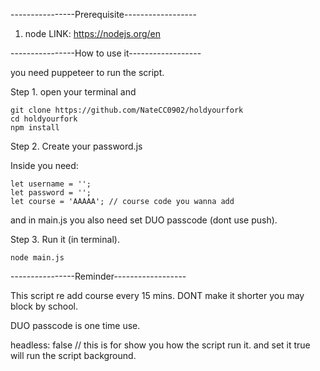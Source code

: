 ----------------Prerequisite------------------

1. node 
LINK: https://nodejs.org/en

----------------How to use it------------------

you need puppeteer to run the script. 

Step 1. open your terminal and


```
git clone https://github.com/NateCC0902/holdyourfork
cd holdyourfork
npm install
```

Step 2. Create your password.js

Inside you need:

```
let username = ''; 
let password = ''; 
let course = 'AAAAA'; // course code you wanna add
```
and in main.js you also need set DUO passcode (dont use push).

Step 3. Run it (in terminal).
```
node main.js
```

----------------Reminder------------------

This script re add course every 15 mins. DONT make it shorter you may block by school.

DUO passcode is one time use. 

headless: false // this is for show you how the script run it. and set it true will run the script background.
